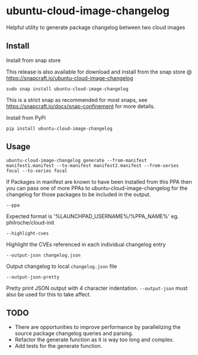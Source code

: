 # ubuntu-cloud-image-changelog
Helpful utility to generate package changelog between two cloud images

Install
-------

Install from snap store

This release is also available for download and install from the snap store @ https://snapcraft.io/ubuntu-cloud-image-changelog

```
sudo snap install ubuntu-cloud-image-changelog
```

This is a strict snap as recommended for most snaps, see https://snapcraft.io/docs/snap-confinement for more details.


Install from PyPi

```
pip install ubuntu-cloud-image-changelog
```

Usage
-----

```
ubuntu-cloud-image-changelog generate --from-manifest manifest1.manifest --to-manifest manifest2.manifest --from-series focal --to-series focal
```

If Packages in manifest are known to have been installed from this PPA then you can pass one of more PPAs to ubuntu-cloud-image-changelog for the changelog for those packages to be included in the output.

```
--ppa
```

Expected format is '%LAUNCHPAD_USERNAME%/%PPA_NAME%' eg. philroche/cloud-init

```
--highlight-cves
```

Highlight the CVEs referenced in each individual changelog entry

```
--output-json changelog.json
```

Output changelog to local `changelog.json` file

```
--output-json-pretty
```

Pretty print JSON output with 4 character indentation.  `--output-json` must also be used for this to take affect.

TODO
----

* There are opportunities to improve performance by parallelizing the source package changelog queries and parsing.
* Refactor the generate function as it is way too long and complex.
* Add tests for the generate function.
